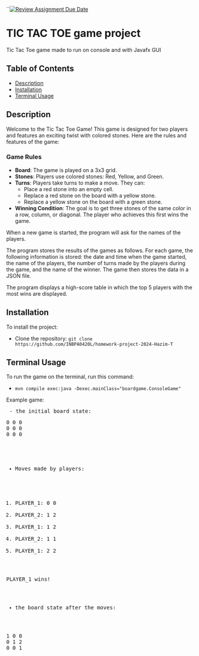 ``[![Review Assignment Due Date](https://classroom.github.com/assets/deadline-readme-button-24ddc0f5d75046c5622901739e7c5dd533143b0c8e959d652212380cedb1ea36.svg)](https://classroom.github.com/a/f0r53tPY)
# TIC TAC TOE game project
Tic Tac Toe game made to run on console and with Javafx GUI 

## Table of Contents

- [Description](#description)
- [Installation](#installation)
- [Terminal Usage](#terminal-usage)

## Description

Welcome to the Tic Tac Toe Game! This game is designed for two players and features an exciting twist with colored stones. Here are the rules and features of the game:

### Game Rules

- **Board**: The game is played on a 3x3 grid.
- **Stones**: Players use colored stones: Red, Yellow, and Green.
- **Turns**: Players take turns to make a move. They can:
    - Place a red stone into an empty cell.
    - Replace a red stone on the board with a yellow stone.
    - Replace a yellow stone on the board with a green stone.
- **Winning Condition**: The goal is to get three stones of the same color in a row, column, or diagonal. The player who achieves this first wins the game.


When a new game is started, the program will ask for the names of the players.

The program stores the results of the games as follows. For each game, the following information is stored: 
the date and time when the game started, the name of the players, the number of turns made by the players 
during the game, and the name of the winner. The game then stores the data in a JSON file.

The program displays a high-score table in which the top 5 players with the most wins are displayed.

## Installation

To install the project:

- Clone the repository: `git clone https://github.com/INBPA0420L/homework-project-2024-Hazim-T`

## Terminal Usage

To run the game on the terminal, run this command:

- `mvn compile exec:java -Dexec.mainClass="boardgame.ConsoleGame" `

Example game:
<pre>
 - the initial board state:
<pre>
0 0 0
0 0 0
0 0 0
</pre>

- Moves made by players:

1. PLAYER_1: 0 0
2. PLAYER_2: 1 2
3. PLAYER_1: 1 2
4. PLAYER_2: 1 1
5. PLAYER_1: 2 2

PLAYER_1 wins!

- the board state after the moves:

<pre>
1 0 0
0 1 2
0 0 1
</pre>
</pre>